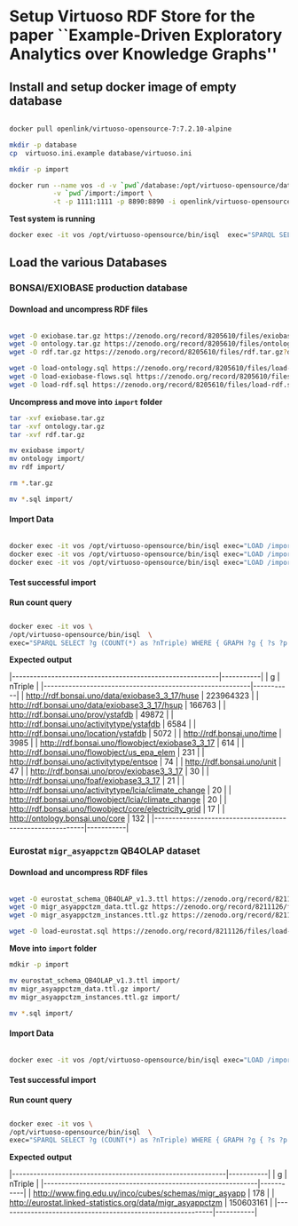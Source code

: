 # Setup Virtuoso RDF Store for the paper ``Example-Driven Exploratory Analytics over Knowledge Graphs''


## Install and setup docker image of empty database 


```bash

docker pull openlink/virtuoso-opensource-7:7.2.10-alpine

mkdir -p database
cp  virtuoso.ini.example database/virtuoso.ini

mkdir -p import

docker run --name vos -d -v `pwd`/database:/opt/virtuoso-opensource/database \
           -v `pwd`/import:/import \
           -t -p 1111:1111 -p 8890:8890 -i openlink/virtuoso-opensource-7:7.2.10-alpine 
```

**Test system is running**

```bash
docker exec -it vos /opt/virtuoso-opensource/bin/isql  exec="SPARQL SELECT COUNT(*) WHERE {?s ?p ?o };"
```


## Load the various Databases


### BONSAI/EXIOBASE production database

#### Download and uncompress RDF files


```bash

wget -O exiobase.tar.gz https://zenodo.org/record/8205610/files/exiobase.tar.gz?download=1
wget -O ontology.tar.gz https://zenodo.org/record/8205610/files/ontology.tar.gz?download=1
wget -O rdf.tar.gz https://zenodo.org/record/8205610/files/rdf.tar.gz?download=1

wget -O load-ontology.sql https://zenodo.org/record/8205610/files/load-ontology.sql?download=1
wget -O load-exiobase-flows.sql https://zenodo.org/record/8205610/files/load-exiobase-flows.sql?download=1
wget -O load-rdf.sql https://zenodo.org/record/8205610/files/load-rdf.sql?download=1

```

**Uncompress and move into `import` folder**

```bash
tar -xvf exiobase.tar.gz 
tar -xvf ontology.tar.gz
tar -xvf rdf.tar.gz

mv exiobase import/
mv ontology import/
mv rdf import/

rm *.tar.gz

mv *.sql import/

```

#### Import Data 

```bash

docker exec -it vos /opt/virtuoso-opensource/bin/isql exec="LOAD /import/load-ontology.sql"
docker exec -it vos /opt/virtuoso-opensource/bin/isql exec="LOAD /import/load-rdf.sql" 
docker exec -it vos /opt/virtuoso-opensource/bin/isql exec="LOAD /import/load-exiobase-flows.sql"

```

#### Test successful import


**Run count query**

```bash

docker exec -it vos \
/opt/virtuoso-opensource/bin/isql  \
exec="SPARQL SELECT ?g (COUNT(*) as ?nTriple) WHERE { GRAPH ?g { ?s ?p ?o } } GROUP BY ?g;"

```


**Expected output**


|----------------------------------------------------------|-----------|
| g                                                        | nTriple   |
|----------------------------------------------------------|-----------|
| http://rdf.bonsai.uno/data/exiobase3_3_17/huse           | 223964323 |
| http://rdf.bonsai.uno/data/exiobase3_3_17/hsup           | 166763    |
| http://rdf.bonsai.uno/prov/ystafdb                       | 49872     |
| http://rdf.bonsai.uno/activitytype/ystafdb               | 6584      |
| http://rdf.bonsai.uno/location/ystafdb                   | 5072      |
| http://rdf.bonsai.uno/time                               | 3985      |
| http://rdf.bonsai.uno/flowobject/exiobase3_3_17          | 614       |
| http://rdf.bonsai.uno/flowobject/us_epa_elem             | 231       |
| http://rdf.bonsai.uno/activitytype/entsoe                | 74        |
| http://rdf.bonsai.uno/unit                               | 47        |
| http://rdf.bonsai.uno/prov/exiobase3_3_17                | 30        |
| http://rdf.bonsai.uno/foaf/exiobase3_3_17                | 21        |
| http://rdf.bonsai.uno/activitytype/lcia/climate_change   | 20        |
| http://rdf.bonsai.uno/flowobject/lcia/climate_change     | 20        |
| http://rdf.bonsai.uno/flowobject/core/electricity_grid   | 17        |
| http://ontology.bonsai.uno/core                          | 132       |
|----------------------------------------------------------|-----------|


### Eurostat `migr_asyappctzm` QB4OLAP dataset

#### Download and uncompress RDF files


```bash

wget -O eurostat_schema_QB4OLAP_v1.3.ttl https://zenodo.org/record/8211126/files/eurostat_schema_QB4OLAP_v1.3.ttl?download=1
wget -O migr_asyappctzm_data.ttl.gz https://zenodo.org/record/8211126/files/migr_asyappctzm_data.ttl.gz?download=1
wget -O migr_asyappctzm_instances.ttl.gz https://zenodo.org/record/8211126/files/migr_asyappctzm_instances.ttl?download=1

wget -O load-eurostat.sql https://zenodo.org/record/8211126/files/load-eurostat.sql?download=1

```

**Move into `import` folder**

```bash
mdkir -p import

mv eurostat_schema_QB4OLAP_v1.3.ttl import/
mv migr_asyappctzm_data.ttl.gz import/
mv migr_asyappctzm_instances.ttl.gz import/

mv *.sql import/

```

#### Import Data 

```bash

docker exec -it vos /opt/virtuoso-opensource/bin/isql exec="LOAD /import/load-eurostat.sql"

```

#### Test successful import


**Run count query**

```bash

docker exec -it vos \
/opt/virtuoso-opensource/bin/isql  \
exec="SPARQL SELECT ?g (COUNT(*) as ?nTriple) WHERE { GRAPH ?g { ?s ?p ?o } } GROUP BY ?g;"

```

**Expected output**


|------------------------------------------------------------|-----------|
| g                                                          | nTriple   |
|------------------------------------------------------------|-----------|
| http://www.fing.edu.uy/inco/cubes/schemas/migr_asyapp      | 178       |
| http://eurostat.linked-statistics.org/data/migr_asyappctzm | 150603161 |
|------------------------------------------------------------|-----------|






